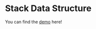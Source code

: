 # Stack Data Structure

You can find the [demo](https://www.youtube.com/watch?v=d2XdoggNLvU&ab_channel=BenyamainYacoob) here!
